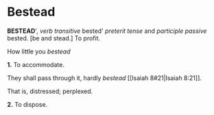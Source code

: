 # Bestead

**BESTEAD**', _verb transitive_ bested' _preterit tense_ and _participle passive_ bested. \[be and stead.\] To profit.

How little you _bestead_

**1.** To accommodate.

They shall pass through it, hardly _bestead_ [[Isaiah 8#21|Isaiah 8:21]].

That is, distressed; perplexed.

**2.** To dispose.